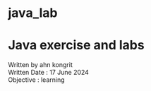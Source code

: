 # java_lab
<h1>Java exercise and labs</h1>
Written by ahn kongrit<br>
Written Date : 17 June 2024<br>
Objective : learning<br> 
